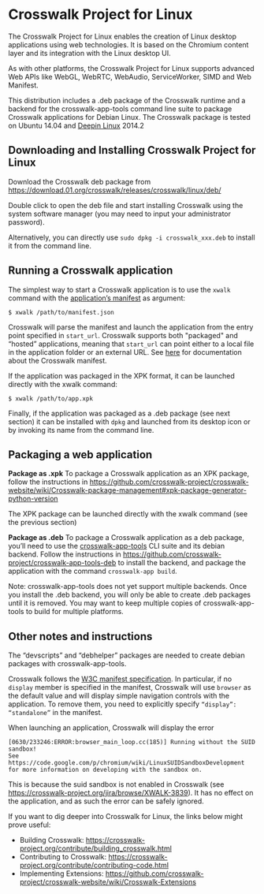 # Crosswalk Project for Linux

The Crosswalk Project for Linux enables the creation of Linux desktop applications using web technologies. It is based on the Chromium content layer and its integration with the Linux desktop UI.

As with other platforms, the Crosswalk Project for Linux supports advanced Web APIs like WebGL, WebRTC, WebAudio, ServiceWorker, SIMD and Web Manifest.

This distribution includes a .deb package of the Crosswalk runtime and a backend for the crosswalk-app-tools command line suite to package Crosswalk applications for Debian Linux. The Crosswalk package is tested on Ubuntu 14.04 and [Deepin Linux](http://www.deepin.org/) 2014.2

## Downloading and Installing Crosswalk Project for Linux

Download the Crosswalk deb package from https://download.01.org/crosswalk/releases/crosswalk/linux/deb/

Double click to open the deb file and start installing Crosswalk using the system software manager (you may need to input your administrator password).

Alternatively, you can directly use `sudo dpkg -i crosswalk_xxx.deb` to install it from the command line.
 
## Running a Crosswalk application

The simplest way to start a Crosswalk application is to use the `xwalk` command with the [application’s manifest](/documentation/manifest.html) as argument:

```
$ xwalk /path/to/manifest.json
```

Crosswalk will parse the manifest and launch the application from the entry point specified in `start_url`. Crosswalk supports both "packaged" and “hosted” applications, meaning that `start_url` can point either to a local file in the application folder or an external URL. See [here](https://crosswalk-project.org/documentation/manifest.html) for documentation about the Crosswalk manifest.

If the application was packaged in the XPK format, it can be launched directly with the xwalk command:

```
$ xwalk /path/to/app.xpk
```

Finally, if the application was packaged as a .deb package (see next section) it can be installed with `dpkg` and launched from its desktop icon or by invoking its name from the command line.

## Packaging a web application

**Package as .xpk**
To package a Crosswalk application as an XPK package, follow the instructions in https://github.com/crosswalk-project/crosswalk-website/wiki/Crosswalk-package-management#xpk-package-generator-python-version

The XPK package can be launched directly with the xwalk command (see the previous section)

**Package as .deb**
To package a Crosswalk application as a deb package, you’ll need to use the [crosswalk-app-tools](https://www.npmjs.com/package/crosswalk-app-tools/access) CLI suite and its debian backend. Follow the instructions in https://github.com/crosswalk-project/crosswalk-app-tools-deb to install the backend, and package the application with the command `crosswalk-app build`.

Note: crosswalk-app-tools does not yet support multiple backends. Once you install the .deb backend, you will only be able to create .deb packages until it is removed. You may want to keep multiple copies of crosswalk-app-tools to build for multiple platforms.

## Other notes and instructions

The “devscripts” and “debhelper” packages are needed to create debian packages with crosswalk-app-tools.

Crosswalk follows the [W3C manifest specification](http://www.w3.org/TR/appmanifest/). In particular, if no `display` member is specified in the manifest, Crosswalk will use `browser` as the default value and will display simple navigation controls with the application. To remove them, you need to explicitly specify `“display”: “standalone”` in the manifest.

When launching an application, Crosswalk will display the error

```
[0630/233246:ERROR:browser_main_loop.cc(185)] Running without the SUID sandbox! 
See https://code.google.com/p/chromium/wiki/LinuxSUIDSandboxDevelopment 
for more information on developing with the sandbox on.
```

This is because the suid sandbox is not enabled in Crosswalk (see https://crosswalk-project.org/jira/browse/XWALK-3839). It has no effect on the application, and as such the error can be safely ignored.

If you want to dig deeper into Crosswalk for Linux, the links below might prove useful:

* Building Crosswalk: https://crosswalk-project.org/contribute/building_crosswalk.html
* Contributing to Crosswalk: https://crosswalk-project.org/contribute/contributing-code.html
* Implementing Extensions: https://github.com/crosswalk-project/crosswalk-website/wiki/Crosswalk-Extensions

